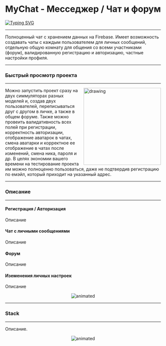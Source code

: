 
# MyChat - Месседжер / Чат и форум
[![Typing SVG](https://readme-typing-svg.herokuapp.com?size=16&multiline=true&height=70&lines=YoDaBox+%3D+Your+Data+Box;People+earn+by+watching+ads+%26;Business+gets+the+hottest+target+audience)](https://git.io/typing-svg)
***
Полноценный чат с хранением данных на Firebase. Имеет возможность создавать чаты с каждым пользователем для личных сообщений, отдельную общую комнату для общения со всеми участниками (форум), валидированную регистрацию и авторизацию, частные настройки профиля.
***

### Быстрый просмотр проекта
***
<img align="right" src="https://ie.wampi.ru/2022/06/24/SNIMOK-EKRANA-2022-06-24-V-17.29.10.png" alt="drawing" style="width:250px;"/> Можно запустить проект сразу на двух симмуляторах разных моделей и, создав двух пользователей, переписываться друг с другом в личке, а также в общем форуме. Также можно провеить валидативность всех полей при регистрации, корректность авторизации, отображение аватарок в чатах, смена аватарки и корректное ее отображение в чатах после изменений, смена ника, пароля и др. 
В целях экономии вашего времени на тестирование проекта им можно полноценно пользоваться, даже не подтвердив регистрацию по емэйл, который приходит на указанный адрес.
***

### Описание
***
#### Регистрация / Авторизация
Описание 
#### Чат с личными сообщениями
Описание

#### Форум
Описание

#### Иземенения личных настроек
Описание
<p align="center">
  <img src="https://media.giphy.com/media/ibPBFAAwnvCfzUfavN/giphy.gif" alt="animated"> 

***
### Stack
***
Описание.
<p align="center">
<img src="https://media.giphy.com/media/TC59t6BDltvM82ESoY/giphy.gif" alt="animated" />
